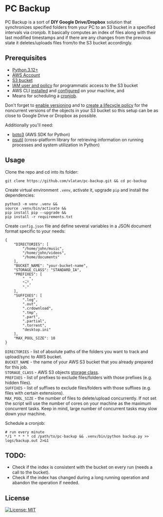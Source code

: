 # PC Backup

PC Backup is a sort of **DIY Google Drive/Dropbox** solution that synchronizes
specified folders from your PC to an S3 bucket in a specified intervals
via cronjob. It basically computes an index of files along with their
last modified timestamps and if there are any changes from the previous state
it deletes/uploads files from/to the S3 bucket accordingly.


## Prerequisites

- [Python.3.12+](https://www.python.org/)
- [AWS Account](https://aws.amazon.com/)
- [S3 bucket](https://aws.amazon.com/s3/)
- [IAM user and policy](https://docs.aws.amazon.com/AmazonS3/latest/dev/walkthrough1.html)
for programmatic access to the S3 bucket
- AWS CLI [installed](https://docs.aws.amazon.com/cli/latest/userguide/cli-chap-install.html) and [configured](https://docs.aws.amazon.com/cli/latest/userguide/getting-started-quickstart.html) on your machine, and
- Means for scheduling a [cronjob](https://crontab.guru/).

Don't forget to [enable versioning](https://docs.aws.amazon.com/AmazonS3/latest/user-guide/enable-versioning.html)
and to [create a lifecycle policy](https://docs.aws.amazon.com/AmazonS3/latest/user-guide/create-lifecycle.html)
for the noncurrent versions of the objects in your S3 bucket so this setup
can be as close to Google Drive or Dropbox as possible.

Additionally you'll need:
- [boto3](https://boto3.amazonaws.com/v1/documentation/api/latest/index.html) (AWS SDK for Python)
- [psutil](https://pypi.org/project/psutil/) (cross-platform library for retrieving information on running processes and system utilization in Python)


## Usage

Clone the repo and cd into its folder:

```
git clone https://github.com/vlatan/pc-backup.git && cd pc-backup
```

Create virtual environment `.venv`, activate it, upgrade `pip` and install the dependencies:

```
python3 -m venv .venv &&
source .venv/bin/activate &&
pip install pip --upgrade &&
pip install -r requirements.txt
```

Create `config.json` file and define several variables in a JSON document format specific to your needs:

```
{
    "DIRECTORIES": [
        "/home/john/music",
        "/home/john/videos",
        "/home/documents"
    ],
    "BUCKET_NAME": "your-bucket-name",
    "STORAGE_CLASS": "STANDARD_IA",
    "PREFIXES": [
        "__",
        "~",
        "."
    ],
    "SUFFIXES": [
        ".log",
        ".out",
        ".crdownload",
        ".tmp",
        ".part",
        ".partial",
        ".torrent",
        "desktop.ini"
    ],
    "MAX_POOL_SIZE": 10
}
```

`DIRECTORIES` - list of absolute paths of the folders you want to track and upload/sync to AWS bucket.  
`BUCKET_NAME` - the name of your AWS S3 bucket that you already prepared for this job.  
`STORAGE_CLASS` - AWS S3 objects [storage class](https://aws.amazon.com/s3/storage-classes/).  
`PREFIXES` - list of prefixes to exclude files/folders with those prefixes (e.g. hidden files).  
`SUFFIXES` - list of suffixes to exclude files/folders with those suffixes (e.g. files with certain extensions).  
`MAX_POOL_SIZE` - the number of files to delete/upload concurrently. If not set the script will use the number of cores on your machine as the maximum concurrent tasks. Keep in mind, large number of concurrent tasks may slow down your machine.

Schedule a cronjob:

```
# run every minute
*/1 * * * * cd /path/to/pc-backup && .venv/bin/python backup.py >> logs/backup.out 2>&1
```

## TODO:
* Check if the index is consistent with the bucket on every run (needs a call to the bucket).
* Check if the index has changed during a long running operation and abandon the operation if needed.

## License

[![License: MIT](https://img.shields.io/github/license/vlatan/pc-backup?label=License)](/LICENSE "License: MIT")
